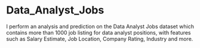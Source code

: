 # Data_Analyst_Jobs
I perform an analysis and prediction on the Data Analyst Jobs dataset which contains more than 1000 job listing for data analyst positions, with features such as Salary Estimate, Job Location, Company Rating, Industry and more.
